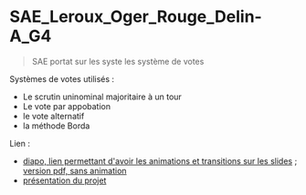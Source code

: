 # SAE_Leroux_Oger_Rouge_Delin-A_G4

>SAE portat sur les syste les système de votes

Systèmes de votes utilisés : 
- Le scrutin uninominal majoritaire à un tour 
- Le vote par appobation
- le vote alternatif
- la méthode Borda 

Lien :	
- [diapo, lien permettant d'avoir les animations et transitions sur les slides](https://www.canva.com/design/DAFS72lHZyM/lZ8TK4tKzlN0AV6gIEmXUw/edit?utm_content=DAFS72lHZyM&utm_campaign=designshare&utm_medium=link2&utm_source=sharebutton) ; [version pdf, sans animation](Powerpoint_Systemes_de_vote.pdf)
- [présentation du projet](Document_Systemes_de_vote.pdf)
